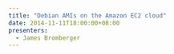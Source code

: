 ```yaml
---
title: "Debian AMIs on the Amazon EC2 cloud"
date: 2014-11-11T18:00:00+08:00
presenters:
  - James Bromberger
---
```

